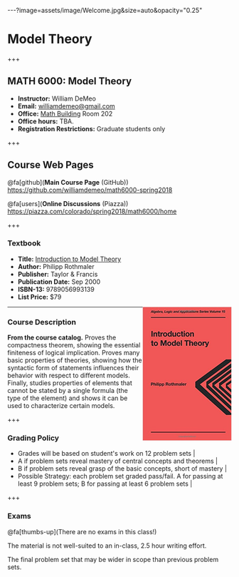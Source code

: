 ---?image=assets/image/Welcome.jpg&size=auto&opacity="0.25"

# Model Theory

+++

## MATH 6000: Model Theory

- **Instructor:**  William DeMeo    
- **Email:** [williamdemeo@gmail.com](mailto:williamdemeo@gmail.com)   
- **Office:** [Math Building](https://www.google.com/maps/place/Mathematics+Building,+Boulder,+CO+80305/@40.0077558,-105.2651941,18z/data=!3m1!4b1!4m5!3m4!1s0x876bedcb63fc434b:0x103526dd5cc47ed7!8m2!3d40.0077558!4d-105.2645434) Room 202   
- **Office hours:** TBA.
- **Registration Restrictions:**  Graduate students only    

+++

## Course Web Pages

@fa[github](**Main Course Page** (GitHub))   
https://github.com/williamdemeo/math6000-spring2018

@fa[users](**Online Discussions** (Piazza))   https://piazza.com/colorado/spring2018/math6000/home

+++

### Textbook

- **Title:** [Introduction to Model Theory](https://www.barnesandnoble.com/noresults/introduction-to-model-theory-philipp-rothmaler/)    
- **Author:** Philipp Rothmaler
- **Publisher:** Taylor & Francis 
- **Publication Date:** Sep 2000   
- **ISBN-13:** 9789056993139  
- **List Price:** $79
<img style="float: right" width="200" src="assets/image/Rothmaler.jpg">

---

### Course Description

**From the course catalog.** Proves the compactness theorem, showing the essential
finiteness of logical implication. Proves many basic properties of theories,
showing how the syntactic form of statements influences their behavior with
respect to different models. Finally, studies properties of elements that cannot
be stated by a single formula (the type of the element) and shows it can be used
to characterize certain models.

+++

### Grading Policy

- Grades will be based on student's work on 12 problem sets |
- A if problem sets reveal mastery of central concepts and theorems |
- B if problem sets reveal grasp of the basic concepts, short of mastery |
- Possible Strategy: each problem set graded pass/fail. A for passing at least 9 problem sets; B for passing at least 6 problem sets |

+++

### Exams

@fa[thumbs-up](There are no exams in this class!)

The material is not well-suited to an in-class, 2.5 hour writing effort.

The final problem set that may be wider in scope than previous problem sets.
